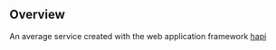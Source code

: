 ## Overview

An average service created with the web application framework [hapi](https://hapi.dev/)